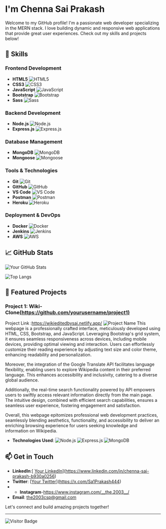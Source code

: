 # I'm Chenna Sai Prakash

Welcome to my GitHub profile! I'm a passionate web developer specializing in the MERN stack. I love building dynamic and responsive web applications that provide great user experiences. Check out my skills and projects below!

## 🚀 Skills

### Frontend Development
- **HTML5** ![HTML5](https://img.shields.io/badge/-HTML5-E34F26?style=flat-square&logo=html5&logoColor=white)
- **CSS3** ![CSS3](https://img.shields.io/badge/-CSS3-1572B6?style=flat-square&logo=css3&logoColor=white)
- **JavaScript** ![JavaScript](https://img.shields.io/badge/-JavaScript-F7DF1E?style=flat-square&logo=javascript&logoColor=black)
- **Bootstrap** ![Bootstrap](https://img.shields.io/badge/-Bootstrap-563D7C?style=flat-square&logo=bootstrap&logoColor=white)
- **Sass** ![Sass](https://img.shields.io/badge/-Sass-CC6699?style=flat-square&logo=sass&logoColor=white)

### Backend Development
- **Node.js** ![Node.js](https://img.shields.io/badge/-Node.js-339933?style=flat-square&logo=node.js&logoColor=white)
- **Express.js** ![Express.js](https://img.shields.io/badge/-Express.js-000000?style=flat-square&logo=express&logoColor=white)

### Database Management
- **MongoDB** ![MongoDB](https://img.shields.io/badge/-MongoDB-47A248?style=flat-square&logo=mongodb&logoColor=white)
- **Mongoose** ![Mongoose](https://img.shields.io/badge/-Mongoose-880000?style=flat-square&logo=mongoose&logoColor=white)

### Tools & Technologies
- **Git** ![Git](https://img.shields.io/badge/-Git-F05032?style=flat-square&logo=git&logoColor=white)
- **GitHub** ![GitHub](https://img.shields.io/badge/-GitHub-181717?style=flat-square&logo=github&logoColor=white)
- **VS Code** ![VS Code](https://img.shields.io/badge/-VS%20Code-007ACC?style=flat-square&logo=visual-studio-code&logoColor=white)
- **Postman** ![Postman](https://img.shields.io/badge/-Postman-FF6C37?style=flat-square&logo=postman&logoColor=white)
- **Heroku** ![Heroku](https://img.shields.io/badge/-Heroku-430098?style=flat-square&logo=heroku&logoColor=white)

### Deployment & DevOps
- **Docker** ![Docker](https://img.shields.io/badge/-Docker-2496ED?style=flat-square&logo=docker&logoColor=white)
- **Jenkins** ![Jenkins](https://img.shields.io/badge/-Jenkins-D24939?style=flat-square&logo=jenkins&logoColor=white)
- **AWS** ![AWS](https://img.shields.io/badge/-AWS-232F3E?style=flat-square&logo=amazon-aws&logoColor=white)

## 📈 GitHub Stats

![Your GitHub Stats](https://github-readme-stats.vercel.app/api?username=yourusername&show_icons=true&hide_border=true&count_private=true&theme=radical)

![Top Langs](https://github-readme-stats.vercel.app/api/top-langs/?username=yourusername&layout=compact&hide_border=true&theme=radical)

## 🌟 Featured Projects

### Project 1: Wiki-Clone[(https://github.com/yourusername/project1)](https://github.com/SAICSP/Wiki-Project)
Project Link :https://wikieditedbysai.netlify.app/
![Project Name](https://img.shields.io/github/stars/yourusername/project1?style=social)
This webpage is a professionally crafted interface, meticulously developed using HTML, CSS, Bootstrap, and JavaScript. Leveraging Bootstrap's grid system, it ensures seamless responsiveness across devices, including mobile devices, providing optimal viewing and interaction. Users can effortlessly customize their reading experience by adjusting text size and color theme, enhancing readability and personalization.

Moreover, the integration of the Google Translate API facilitates language flexibility, enabling users to explore Wikipedia content in their preferred language. This enhances accessibility and inclusivity, catering to a diverse global audience.

Additionally, the real-time search functionality powered by API empowers users to swiftly access relevant information directly from the main page. The intuitive design, combined with efficient search capabilities, ensures a seamless user experience, fostering engagement and satisfaction.

Overall, this webpage epitomizes professional web development practices, seamlessly blending aesthetics, functionality, and accessibility to deliver an enriching browsing experience for users seeking knowledge and information on Wikipedia.

- **Technologies Used**: ![Node.js](https://img.shields.io/badge/-Node.js-339933?style=flat-square&logo=node.js&logoColor=white) ![Express.js](https://img.shields.io/badge/-Express.js-000000?style=flat-square&logo=express&logoColor=white) ![MongoDB](https://img.shields.io/badge/-MongoDB-47A248?style=flat-square&logo=mongodb&logoColor=white)



## 📫 Get in Touch

- **LinkedIn**:[ [Your LinkedIn](https://www.linkedin.com/in/yourprofile/)](https://www.linkedin.com/in/chenna-sai-prakash-b930a0256)
- **Twitter**: [[Your Twitter](https://twitter.com/yourprofile/)](https://x.com/Sa1Prakash444)
- - **Instagram**-https://www.instagram.com/__the.2003__/
- **Email**: the2003csp@gmail.com

Let's connect and build amazing projects together!

---

![Visitor Badge](https://visitor-badge.laobi.icu/badge?page_id=yourusername.yourusername)

